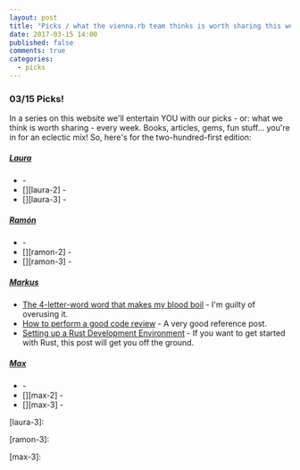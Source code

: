 ```yaml
---
layout: post
title: "Picks / what the vienna.rb team thinks is worth sharing this week"
date: 2017-03-15 14:00
published: false
comments: true
categories:
  - picks
---
```


### 03/15 Picks!

In a series on this website we'll entertain YOU with our picks - or: what we think is worth sharing - every week.
Books, articles, gems, fun stuff... you're in for an eclectic mix! So, here's for the two-hundred-first edition:


##### [Laura][laura]
- [][laura-1] -
- [][laura-2] -
- [][laura-3] -

##### [Ramón][ramon]
- [][ramon-1] -
- [][ramon-2] -
- [][ramon-3] -

##### [Markus][markus]
- [The 4-letter-word word that makes my blood boil][markus-1] - I'm guilty of overusing it.
- [How to perform a good code review][markus-2] - A very good reference post.
- [Setting up a Rust Development Environment][markus-3] - If you want to get started with Rust, this post will get you off the ground.

##### [Max][max]
- [][max-1] -
- [][max-2] -
- [][max-3] -



[laura]: https://www.twitter.com/alicetragedy
[laura-1]:
[laura-2]:
[laura-3]:

[ramon]: https://twitter.com/senorhuidobro
[ramon-1]:
[ramon-2]:
[ramon-3]:

[markus]: https://twitter.com/nuclearsquid
[markus-1]: https://medium.com/maker-to-manager/the-4-letter-word-word-that-makes-my-blood-boil-d4771df63a1
[markus-2]: https://blog.alphasmanifesto.com/2016/11/17/how-to-perform-a-good-code-review/
[markus-3]: https://hoverbear.org/2017/03/03/setting-up-a-rust-devenv/

[max]: https://www.twitter.com/klappradla
[max-1]:
[max-2]:
[max-3]:

